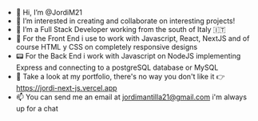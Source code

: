 - 👋 Hi, I’m @JordiM21 
- 👀 I’m interested in creating and collaborate on interesting projects!
- 🌱 I’m a Full Stack Developer working from the south of Italy 🇮🇹 
- 📱  For the Front End i use to work with Javascript, React, NextJS and of course HTML y CSS on completely responsive designs
- 📟 For the Back End i work with Javascript on NodeJS implementing Express and connecting to a postgreSQL database or MySQL
- 💼 Take a look at my portfolio, there's no way you don't like it 👉 https://jordi-next-js.vercel.app
- 📫 You can send me an email at jordimantilla21@gmail.com i'm always up for a chat

